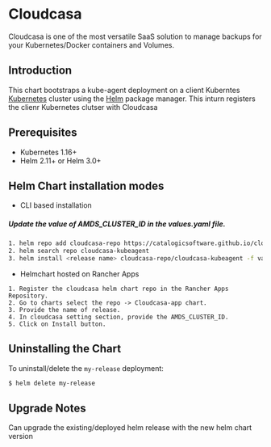 # Cloudcasa
Cloudcasa is one of the most versatile SaaS solution to manage backups for your Kubernetes/Docker containers and Volumes.

## Introduction

This chart bootstraps a kube-agent deployment on a client Kuberntes [Kubernetes](http://kubernetes.io) cluster using the [Helm](https://helm.sh) package manager. This inturn registers the clienr Kubernetes clutser with Cloudcasa

## Prerequisites

- Kubernetes 1.16+
- Helm 2.11+ or Helm 3.0+

## Helm Chart installation modes

- CLI based installation
##### Update the value of AMDS_CLUSTER_ID in the values.yaml file.

```bash
1. helm repo add cloudcasa-repo https://catalogicsoftware.github.io/cloudcasa-kubeagent
2. helm search repo cloudcasa-kubeagent
3. helm install <release name> cloudcasa-repo/cloudcasa-kubeagent -f values.yaml
```
- Helmchart hosted on Rancher Apps

```
1. Register the cloudcasa helm chart repo in the Rancher Apps Repository.
2. Go to charts select the repo -> Cloudcasa-app chart.
3. Provide the name of release. 
4. In cloudcasa setting section, provide the AMDS_CLUSTER_ID.
5. Click on Install button.
```

## Uninstalling the Chart

To uninstall/delete the `my-release` deployment:

```bash
$ helm delete my-release
```

## Upgrade Notes
Can upgrade the existing/deployed helm release with the new helm chart version
